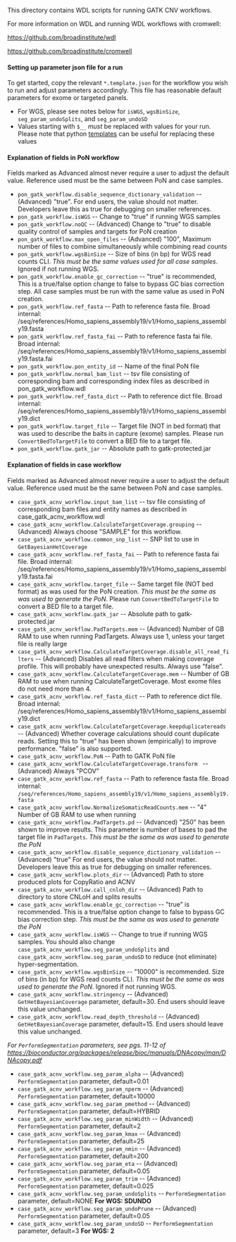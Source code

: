 This directory contains WDL scripts for running GATK CNV workflows.

For more information on WDL and running WDL workflows with cromwell:

https://github.com/broadinstitute/wdl

https://github.com/broadinstitute/cromwell

#### Setting up parameter json file for a run

To get started, copy the relevant ``*.template.json`` for the workflow you wish to run and adjust parameters accordingly.  This file has reasonable default parameters for exome or targeted panels.  
- For WGS, please see notes below for ``isWGS``, ``wgsBinSize``, ``seg_param_undoSplits``, and ``seg_param_undoSD``
- Values starting with ``$__`` *must* be replaced with values for your run.  Please note that python [templates](https://docs.python.org/2/library/string.html#template-strings) can be useful for replacing these values


#### Explanation of fields in PoN workflow

Fields marked as Advanced almost never require a user to adjust the default value.
Reference used must be the same between PoN and case samples.

- ``pon_gatk_workflow.disable_sequence_dictionary_validation`` -- (Advanced) "true".  For end users, the value should not matter.  Developers leave this as true for debugging on smaller references.
- ``pon_gatk_workflow.isWGS`` -- Change to "true" if running WGS samples
- ``pon_gatk_workflow.noQC`` -- (Advanced) Change to "true" to disable quality control of samples and targets for PoN creation
- ``pon_gatk_workflow.max_open_files`` -- (Advanced) "100",  Maximum number of files to combine simultaneously while combining read counts
- ``pon_gatk_workflow.wgsBinSize`` --  Size of bins (in bp) for WGS read counts CLI.  *This must be the same values used for all case samples*.  Ignored if not running WGS.
- ``pon_gatk_workflow.enable_gc_correction`` --  "true" is recommended,  This is a true/false option change to false to bypass GC bias correction step.  All case samples must be run with the same value as used in PoN creation.
- ``pon_gatk_workflow.ref_fasta`` -- Path to reference fasta file. Broad internal: /seq/references/Homo_sapiens_assembly19/v1/Homo_sapiens_assembly19.fasta
- ``pon_gatk_workflow.ref_fasta_fai`` --  Path to reference fasta fai file.  Broad internal: /seq/references/Homo_sapiens_assembly19/v1/Homo_sapiens_assembly19.fasta.fai
- ``pon_gatk_workflow.pon_entity_id`` --  Name of the final PoN file
- ``pon_gatk_workflow.normal_bam_list`` --  tsv file consisting of corresponding bam and corresponding index files as described in pon_gatk_workflow.wdl
- ``pon_gatk_workflow.ref_fasta_dict`` --  Path to reference dict file.  Broad internal: /seq/references/Homo_sapiens_assembly19/v1/Homo_sapiens_assembly19.dict
- ``pon_gatk_workflow.target_file`` --  Target file (NOT in bed format) that was used to describe the baits in capture (exome) samples.  Please run ``ConvertBedToTargetFile`` to convert a BED file to a target file.
- ``pon_gatk_workflow.gatk_jar`` -- Absolute path to gatk-protected.jar


#### Explanation of fields in case workflow

Fields marked as Advanced almost never require a user to adjust the default value.
Reference used must be the same between PoN and case samples.

- ``case_gatk_acnv_workflow.input_bam_list`` -- tsv file consisting of corresponding bam files and entity names as described in case_gatk_acnv_workflow.wdl
- ``case_gatk_acnv_workflow.CalculateTargetCoverage.grouping`` -- (Advanced) Always choose "SAMPLE" for this workflow.
- ``case_gatk_acnv_workflow.common_snp_list`` --  SNP list to use in ``GetBayesianHetCoverage``
- ``case_gatk_acnv_workflow.ref_fasta_fai`` --  Path to reference fasta fai file.  Broad internal: /seq/references/Homo_sapiens_assembly19/v1/Homo_sapiens_assembly19.fasta.fai 
- ``case_gatk_acnv_workflow.target_file`` --  Same target file (NOT bed format) as was used for the PoN creation.  *This must be the same as was used to generate the PoN*.  Please run ``ConvertBedToTargetFile`` to convert a BED file to a target file.
- ``case_gatk_acnv_workflow.gatk_jar`` --  Absolute path to gatk-protected.jar
- ``case_gatk_acnv_workflow.PadTargets.mem`` -- (Advanced) Number of GB RAM to use when running PadTargets.  Always use 1, unless your target file is really large
- ``case_gatk_acnv_workflow.CalculateTargetCoverage.disable_all_read_filters`` -- (Advanced) Disables all read filters when making coverage profile.  This will probably have unexpected results.  Always use "false".
- ``case_gatk_acnv_workflow.CalculateTargetCoverage.mem`` -- Number of GB RAM to use when running CalculateTargetCoverage.  Most exome files do not need more than 4. 
- ``case_gatk_acnv_workflow.ref_fasta_dict`` --  Path to reference dict file.  Broad internal: /seq/references/Homo_sapiens_assembly19/v1/Homo_sapiens_assembly19.dict 
- ``case_gatk_acnv_workflow.CalculateTargetCoverage.keepduplicatereads`` -- (Advanced) Whether coverage calculations should count duplicate reads.  Setting this to "true" has been shown (empirically) to improve performance.  "false" is also supported.
- ``case_gatk_acnv_workflow.PoN`` --  Path to GATK PoN file
- ``case_gatk_acnv_workflow.CalculateTargetCoverage.transform `` -- (Advanced) Always "PCOV"
- ``case_gatk_acnv_workflow.ref_fasta`` -- Path to reference fasta file.  Broad internal: ``/seq/references/Homo_sapiens_assembly19/v1/Homo_sapiens_assembly19.fasta`` 
- ``case_gatk_acnv_workflow.NormalizeSomaticReadCounts.mem`` -- "4" Number of GB RAM to use when running 
- ``case_gatk_acnv_workflow.PadTargets.pd`` -- (Advanced) "250" has been shown to improve results.  This parameter is number of bases to pad the target file in ``PadTargets``.  *This must be the same as was used to generate the PoN*
- ``case_gatk_acnv_workflow.disable_sequence_dictionary_validation`` -- (Advanced) "true"   For end users, the value should not matter.  Developers leave this as true for debugging on smaller references.
- ``case_gatk_acnv_workflow.plots_dir`` -- (Advanced)  Path to store produced plots for CopyRatio and ACNV
- ``case_gatk_acnv_workflow.call_cnloh_dir`` -- (Advanced)  Path to directory to store CNLoH and splits results
- ``case_gatk_acnv_workflow.enable_gc_correction`` -- "true" is recommended. This is a true/false option change to false to bypass GC bias correction step.  *This must be the same as was used to generate the PoN*
- ``case_gatk_acnv_workflow.isWGS`` -- Change to true if running WGS samples.  You should also change ``case_gatk_acnv_workflow.seg_param_undoSplits`` and ``case_gatk_acnv_workflow.seg_param_undoSD`` to reduce (not eliminate) hyper-segmentation.
- ``case_gatk_acnv_workflow.wgsBinSize`` -- "10000" is recommended.  Size of bins (in bp) for WGS read counts CLI.  *This must be the same as was used to generate the PoN*.  Ignored if not running WGS.
- ``case_gatk_acnv_workflow.stringency`` -- (Advanced) ``GetHetBayesianCoverage`` parameter, default=30. End users should leave this value unchanged.
- ``case_gatk_acnv_workflow.read_depth_threshold`` -- (Advanced) ``GetHetBayesianCoverage`` parameter, default=15. End users should leave this value unchanged.

*For ``PerformSegmentation`` parameters, see pgs. 11-12 of https://bioconductor.org/packages/release/bioc/manuals/DNAcopy/man/DNAcopy.pdf*
- ``case_gatk_acnv_workflow.seg_param_alpha`` -- (Advanced)  ``PerformSegmentation`` parameter, default=0.01
- ``case_gatk_acnv_workflow.seg_param_nperm`` -- (Advanced)  ``PerformSegmentation`` parameter, default=10000
- ``case_gatk_acnv_workflow.seg_param_pmethod`` -- (Advanced)  ``PerformSegmentation`` parameter, default=HYBRID
- ``case_gatk_acnv_workflow.seg_param_minWidth`` -- (Advanced)  ``PerformSegmentation`` parameter, default=2
- ``case_gatk_acnv_workflow.seg_param_kmax`` -- (Advanced)  ``PerformSegmentation`` parameter, default=25
- ``case_gatk_acnv_workflow.seg_param_nmin`` -- (Advanced)  ``PerformSegmentation`` parameter, default=200
- ``case_gatk_acnv_workflow.seg_param_eta`` -- (Advanced)  ``PerformSegmentation`` parameter, default=0.05
- ``case_gatk_acnv_workflow.seg_param_trim`` -- (Advanced)  ``PerformSegmentation`` parameter, default=0.025
- ``case_gatk_acnv_workflow.seg_param_undoSplits`` -- ``PerformSegmentation`` parameter, default=NONE   **For WGS: SDUNDO**
- ``case_gatk_acnv_workflow.seg_param_undoPrune`` -- (Advanced)  ``PerformSegmentation`` parameter, default=0.05
- ``case_gatk_acnv_workflow.seg_param_undoSD`` -- ``PerformSegmentation`` parameter, default=3 **For WGS: 2**

